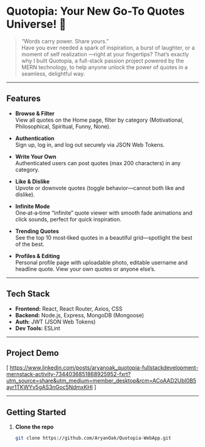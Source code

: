 # Quotopia: Your New Go-To Quotes Universe! 📝


> “Words carry power. Share yours.”  
> Have you ever needed a spark of inspiration, a burst of laughter, or a moment of self realization —right at your fingertips? That’s exactly why I built Quotopia, a full-stack passion project powered by the MERN technology, to help anyone unlock the power of quotes in a seamless, delightful way. 


---

## Features

- **Browse & Filter**  
  View all quotes on the Home page, filter by category (Motivational, Philosophical, Spiritual, Funny, None).

- **Authentication**  
  Sign up, log in, and log out securely via JSON Web Tokens.  

- **Write Your Own**  
  Authenticated users can post quotes (max 200 characters) in any category.

- **Like & Dislike**  
  Upvote or downvote quotes (toggle behavior—cannot both like and dislike).

- **Infinite Mode**  
  One‑at‑a‑time “infinite” quote viewer with smooth fade animations and click sounds, perfect for quick inspiration.

- **Trending Quotes**  
  See the top 10 most‑liked quotes in a beautiful grid—spotlight the best of the best.

- **Profiles & Editing**  
  Personal profile page with uploadable photo, editable username and headline quote. View your own quotes or anyone else’s.


---

##  Tech Stack

- **Frontend:** React, React Router, Axios, CSS  
- **Backend:** Node.js, Express, MongoDB (Mongoose)  
- **Auth:** JWT (JSON Web Tokens)  
- **Dev Tools:** ESLint

---

##  Project Demo

[ https://www.linkedin.com/posts/aryanoak_quotopia-fullstackdevelopment-mernstack-activity-7344036851868925952-fxrt?utm_source=share&utm_medium=member_desktop&rcm=ACoAAD2UbI0B5ayr1TKWYv5gAS3nGoc5NdmxKHI ]

---

##  Getting Started

1. **Clone the repo**  
   ```bash
   git clone https://github.com/AryanOak/Quotopia-WebApp.git
